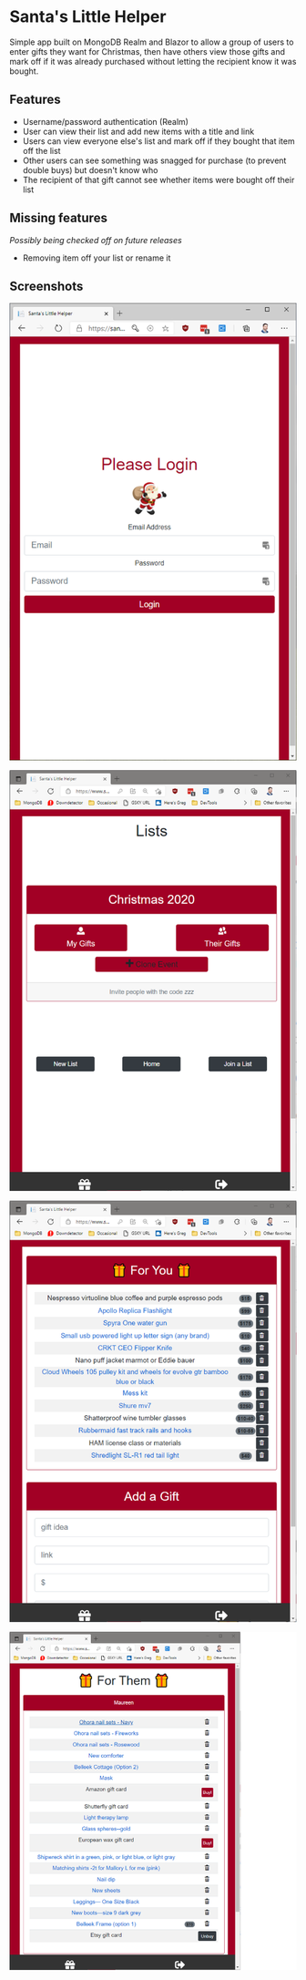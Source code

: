 # Santa's Little Helper
 
Simple app built on MongoDB Realm and Blazor to allow a group of users to enter gifts they want for Christmas, then have others view those gifts and mark off if it was already purchased without letting the recipient know it was bought.

## Features

* Username/password authentication (Realm)
* User can view their list and add new items with a title and link
* Users can view everyone else's list and mark off if they bought that item off the list
* Other users can see something was snagged for purchase (to prevent double buys) but doesn't know who
* The recipient of that gift cannot see whether items were bought off their list

## Missing features

_Possibly being checked off on future releases_

* Removing item off your list or rename it

## Screenshots

![](Screenshots/ss01.png)

![](Screenshots/ss02.png)

![](Screenshots/ss03.png)

![](Screenshots/ss04.png)
